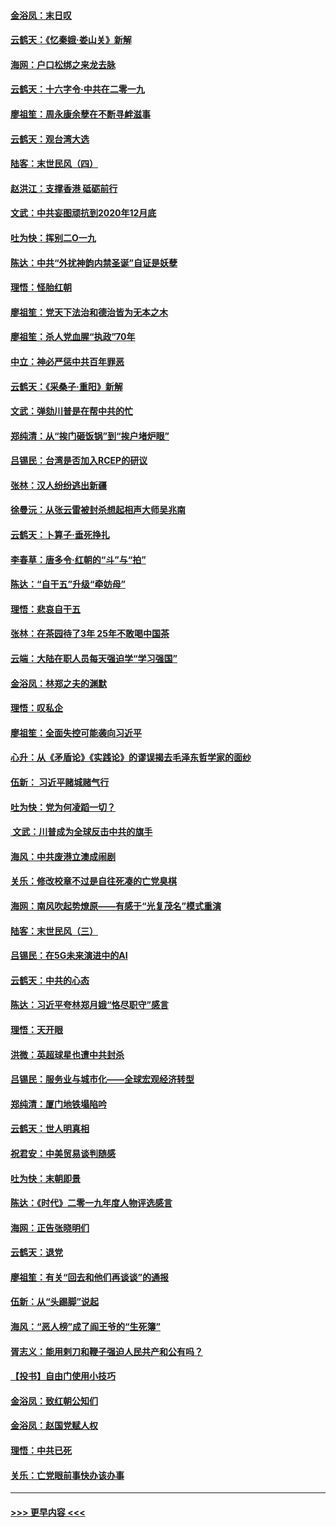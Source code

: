 #### [金浴凤：末日叹](../pages/nsc993/n11752359.md?t=12292311) 
#### [云鹤天：《忆秦娥‧娄山关》新解](../pages/nsc993/n11752348.md?t=12292311) 
#### [海网：户口松绑之来龙去脉](../pages/nsc993/n11752328.md?t=12292311) 
#### [云鹤天：十六字令‧中共在二零一九](../pages/nsc993/n11752305.md?t=12292311) 
#### [廖祖笙：周永康余孽在不断寻衅滋事](../pages/nsc993/n11751013.md?t=12292311) 
#### [云鹤天：观台湾大选](../pages/nsc993/n11751007.md?t=12292311) 
#### [陆客：末世民风（四）](../pages/nsc993/n11749203.md?t=12292311) 
#### [赵洪江：支撑香港 砥砺前行](../pages/nsc993/n11748482.md?t=12292311) 
#### [文武：中共妄图顽抗到2020年12月底](../pages/nsc993/n11748446.md?t=12292311) 
#### [吐为快：挥别二O一九](../pages/nsc993/n11748411.md?t=12292311) 
#### [陈达：中共“外扰神韵内禁圣诞”自证是妖孽](../pages/nsc993/n11748226.md?t=12292311) 
#### [理悟：怪胎红朝](../pages/nsc993/n11748206.md?t=12292311) 
#### [廖祖笙：党天下法治和德治皆为无本之木](../pages/nsc993/n11748135.md?t=12292311) 
#### [廖祖笙：杀人党血腥“执政”70年](../pages/nsc993/n11745144.md?t=12292311) 
#### [中立：神必严惩中共百年罪恶](../pages/nsc993/n11744970.md?t=12292311) 
#### [云鹤天：《采桑子‧重阳》新解](../pages/nsc993/n11744948.md?t=12292311) 
#### [文武：弹劾川普是在帮中共的忙](../pages/nsc993/n11744758.md?t=12292311) 
#### [郑纯清：从“挨门砸饭锅”到“挨户堵炉眼”](../pages/nsc993/n11744745.md?t=12292311) 
#### [吕锡民：台湾是否加入RCEP的研议](../pages/nsc993/n11744701.md?t=12292311) 
#### [张林：汉人纷纷逃出新疆](../pages/nsc993/n11743530.md?t=12292311) 
#### [徐曼沅：从张云雷被封杀想起相声大师吴兆南](../pages/nsc993/n11741816.md?t=12292311) 
#### [云鹤天：卜算子‧垂死挣扎](../pages/nsc993/n11739956.md?t=12292311) 
#### [李春草：唐多令‧红朝的“斗”与“拍”](../pages/nsc993/n11739830.md?t=12292311) 
#### [陈达：“自干五”升级“牵妨母”](../pages/nsc993/n11739724.md?t=12292311) 
#### [理悟：悲哀自干五](../pages/nsc993/n11739547.md?t=12292311) 
#### [张林：在茶园待了3年 25年不敢喝中国茶](../pages/nsc993/n11739240.md?t=12292311) 
#### [云端：大陆在职人员每天强迫学“学习强国”](../pages/nsc993/n11738735.md?t=12292311) 
#### [金浴凤：林郑之夫的渊默](../pages/nsc993/n11737735.md?t=12292311) 
#### [理悟：叹私企](../pages/nsc993/n11737715.md?t=12292311) 
#### [廖祖笙：全面失控可能袭向习近平](../pages/nsc993/n11737704.md?t=12292311) 
#### [心升：从《矛盾论》《实践论》的谬误揭去毛泽东哲学家的面纱](../pages/nsc993/n11736962.md?t=12292311) 
#### [伍新： 习近平赌城赌气行](../pages/nsc993/n11736929.md?t=12292311) 
#### [吐为快：党为何凌蹈一切？](../pages/nsc993/n11736915.md?t=12292311) 
#### [ 文武：川普成为全球反击中共的旗手](../pages/nsc993/n11736882.md?t=12292311) 
#### [海风：中共废港立澳成闹剧](../pages/nsc993/n11735857.md?t=12292311) 
#### [关乐：修改校章不过是自往死凑的亡党臭棋](../pages/nsc993/n11735097.md?t=12292311) 
#### [海网：南风吹起势燎原——有感于“光复茂名”模式重演](../pages/nsc993/n11732308.md?t=12292311) 
#### [陆客：末世民风（三）](../pages/nsc993/n11732211.md?t=12292311) 
#### [吕锡民：在5G未来演进中的AI](../pages/nsc993/n11730010.md?t=12292311) 
#### [云鹤天：中共的心态](../pages/nsc993/n11729906.md?t=12292311) 
#### [陈达：习近平夸林郑月娥“恪尽职守”感言](../pages/nsc993/n11729881.md?t=12292311) 
#### [理悟：天开眼](../pages/nsc993/n11729699.md?t=12292311) 
#### [洪微：英超球星也遭中共封杀](../pages/nsc993/n11727243.md?t=12292311) 
#### [吕锡民：服务业与城市化——全球宏观经济转型](../pages/nsc993/n11725845.md?t=12292311) 
#### [郑纯清：厦门地铁塌陷吟](../pages/nsc993/n11725813.md?t=12292311) 
#### [云鹤天：世人明真相](../pages/nsc993/n11725621.md?t=12292311) 
#### [祝君安：中美贸易谈判随感](../pages/nsc993/n11725609.md?t=12292311) 
#### [吐为快：末朝即景](../pages/nsc993/n11723365.md?t=12292311) 
#### [陈达：《时代》二零一九年度人物评选感言](../pages/nsc993/n11723337.md?t=12292311) 
#### [海网：正告张晓明们](../pages/nsc993/n11723228.md?t=12292311) 
#### [云鹤天：退党](../pages/nsc993/n11723056.md?t=12292311) 
#### [廖祖笙：有关“回去和他们再谈谈”的通报](../pages/nsc993/n11722442.md?t=12292311) 
#### [伍新：从“头踢脚”说起](../pages/nsc993/n11722429.md?t=12292311) 
#### [海风：“恶人榜”成了阎王爷的“生死簿”](../pages/nsc993/n11722272.md?t=12292311) 
#### [胥志义：能用剌刀和鞭子强迫人民共产和公有吗？](../pages/nsc993/n11720569.md?t=12292311) 
#### [【投书】自由门使用小技巧](../pages/nsc993/n11720180.md?t=12292311) 
#### [金浴凤：致红朝公知们](../pages/nsc993/n11720563.md?t=12292311) 
#### [金浴凤：赵国党赋人权](../pages/nsc993/n11720533.md?t=12292311) 
#### [理悟：中共已死](../pages/nsc993/n11720233.md?t=12292311) 
#### [关乐：亡党眼前事快办该办事](../pages/nsc993/n11719160.md?t=12292311) 

----
#### [ >>> 更早内容 <<< ](../indexes/nsc993-earlier.md)
